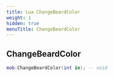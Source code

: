 ```yaml
---
title: Lua ChangeBeardColor
weight: 1
hidden: true
menuTitle: ChangeBeardColor
---
```

## ChangeBeardColor
```lua
mob:ChangeBeardColor(int in); -- void
```